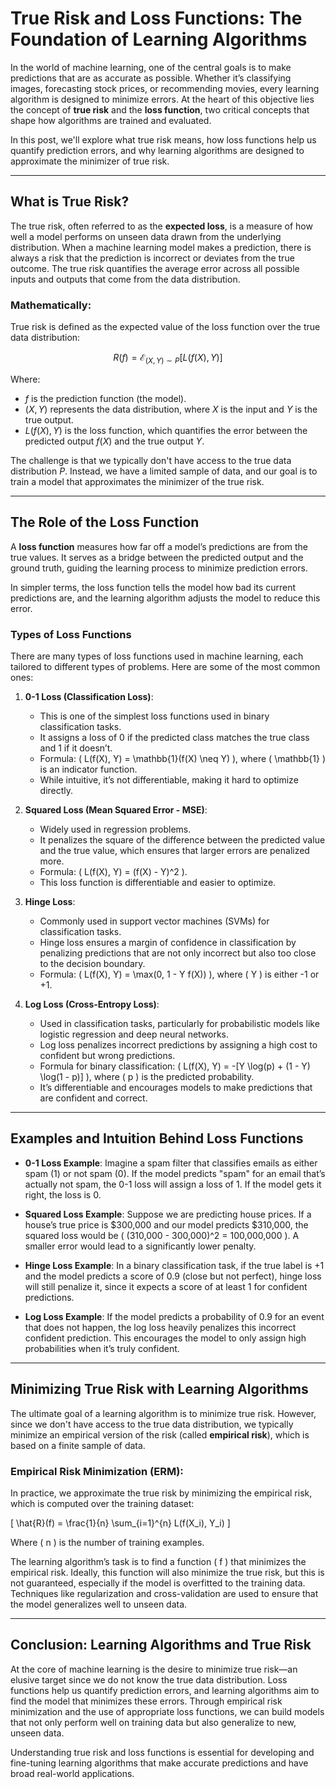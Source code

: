 # True Risk and Loss Functions: The Foundation of Learning Algorithms

In the world of machine learning, one of the central goals is to make predictions that are as accurate as possible. Whether it’s classifying images, forecasting stock prices, or recommending movies, every learning algorithm is designed to minimize errors. At the heart of this objective lies the concept of **true risk** and the **loss function**, two critical concepts that shape how algorithms are trained and evaluated.

In this post, we'll explore what true risk means, how loss functions help us quantify prediction errors, and why learning algorithms are designed to approximate the minimizer of true risk.

---

## What is True Risk?

The true risk, often referred to as the **expected loss**, is a measure of how well a model performs on unseen data drawn from the underlying distribution. When a machine learning model makes a prediction, there is always a risk that the prediction is incorrect or deviates from the true outcome. The true risk quantifies the average error across all possible inputs and outputs that come from the data distribution.

### Mathematically:

True risk is defined as the expected value of the loss function over the true data distribution:

$$
R(f) = \mathcal{E}_{(X, Y) \sim P} [L(f(X), Y)]
$$

Where:
- $f$ is the prediction function (the model).
- $(X, Y)$ represents the data distribution, where $X$ is the input and $Y$ is the true output.
- $L(f(X), Y)$ is the loss function, which quantifies the error between the predicted output $f(X)$ and the true output $Y$.

The challenge is that we typically don't have access to the true data distribution $P$. Instead, we have a limited sample of data, and our goal is to train a model that approximates the minimizer of the true risk.

---

## The Role of the Loss Function

A **loss function** measures how far off a model’s predictions are from the true values. It serves as a bridge between the predicted output and the ground truth, guiding the learning process to minimize prediction errors.

In simpler terms, the loss function tells the model how bad its current predictions are, and the learning algorithm adjusts the model to reduce this error.

### Types of Loss Functions

There are many types of loss functions used in machine learning, each tailored to different types of problems. Here are some of the most common ones:

1. **0-1 Loss (Classification Loss)**:
   - This is one of the simplest loss functions used in binary classification tasks.
   - It assigns a loss of 0 if the predicted class matches the true class and 1 if it doesn’t.
   - Formula: \( L(f(X), Y) = \mathbb{1}(f(X) \neq Y) \), where \( \mathbb{1} \) is an indicator function.
   - While intuitive, it’s not differentiable, making it hard to optimize directly.

2. **Squared Loss (Mean Squared Error - MSE)**:
   - Widely used in regression problems.
   - It penalizes the square of the difference between the predicted value and the true value, which ensures that larger errors are penalized more.
   - Formula: \( L(f(X), Y) = (f(X) - Y)^2 \).
   - This loss function is differentiable and easier to optimize.

3. **Hinge Loss**:
   - Commonly used in support vector machines (SVMs) for classification tasks.
   - Hinge loss ensures a margin of confidence in classification by penalizing predictions that are not only incorrect but also too close to the decision boundary.
   - Formula: \( L(f(X), Y) = \max(0, 1 - Y f(X)) \), where \( Y \) is either -1 or +1.
   
4. **Log Loss (Cross-Entropy Loss)**:
   - Used in classification tasks, particularly for probabilistic models like logistic regression and deep neural networks.
   - Log loss penalizes incorrect predictions by assigning a high cost to confident but wrong predictions.
   - Formula for binary classification: \( L(f(X), Y) = -[Y \log(p) + (1 - Y) \log(1 - p)] \), where \( p \) is the predicted probability.
   - It’s differentiable and encourages models to make predictions that are confident and correct.

---

## Examples and Intuition Behind Loss Functions

- **0-1 Loss Example**: 
   Imagine a spam filter that classifies emails as either spam (1) or not spam (0). If the model predicts "spam" for an email that’s actually not spam, the 0-1 loss will assign a loss of 1. If the model gets it right, the loss is 0.

- **Squared Loss Example**: 
   Suppose we are predicting house prices. If a house’s true price is $300,000 and our model predicts $310,000, the squared loss would be \( (310,000 - 300,000)^2 = 100,000,000 \). A smaller error would lead to a significantly lower penalty.

- **Hinge Loss Example**: 
   In a binary classification task, if the true label is +1 and the model predicts a score of 0.9 (close but not perfect), hinge loss will still penalize it, since it expects a score of at least 1 for confident predictions.

- **Log Loss Example**: 
   If the model predicts a probability of 0.9 for an event that does not happen, the log loss heavily penalizes this incorrect confident prediction. This encourages the model to only assign high probabilities when it’s truly confident.

---

## Minimizing True Risk with Learning Algorithms

The ultimate goal of a learning algorithm is to minimize true risk. However, since we don't have access to the true data distribution, we typically minimize an empirical version of the risk (called **empirical risk**), which is based on a finite sample of data.

### Empirical Risk Minimization (ERM):

In practice, we approximate the true risk by minimizing the empirical risk, which is computed over the training dataset:

\[
\hat{R}(f) = \frac{1}{n} \sum_{i=1}^{n} L(f(X_i), Y_i)
\]

Where \( n \) is the number of training examples.

The learning algorithm’s task is to find a function \( f \) that minimizes the empirical risk. Ideally, this function will also minimize the true risk, but this is not guaranteed, especially if the model is overfitted to the training data. Techniques like regularization and cross-validation are used to ensure that the model generalizes well to unseen data.

---

## Conclusion: Learning Algorithms and True Risk

At the core of machine learning is the desire to minimize true risk—an elusive target since we do not know the true data distribution. Loss functions help us quantify prediction errors, and learning algorithms aim to find the model that minimizes these errors. Through empirical risk minimization and the use of appropriate loss functions, we can build models that not only perform well on training data but also generalize to new, unseen data.

Understanding true risk and loss functions is essential for developing and fine-tuning learning algorithms that make accurate predictions and have broad real-world applications.
